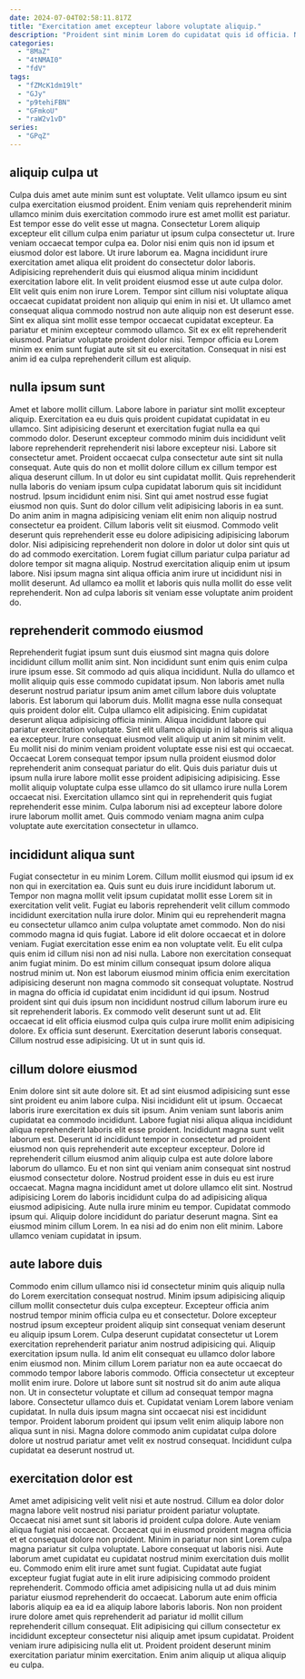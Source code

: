 ```yaml
---
date: 2024-07-04T02:58:11.817Z
title: "Exercitation amet excepteur labore voluptate aliquip."
description: "Proident sint minim Lorem do cupidatat quis id officia. Nulla fugiat irure tempor non eu est amet esse irure pariatur non dolore magna nisi proident."
categories:
  - "8MaZ"
  - "4tNMAI0"
  - "fdV"
tags:
  - "fZMcK1dm19lt"
  - "GJy"
  - "p9tehiFBN"
  - "GFmkoU"
  - "raW2v1vD"
series:
  - "GPqZ"
---
```



## aliquip culpa ut

Culpa duis amet aute minim sunt est voluptate. Velit ullamco ipsum eu sint culpa exercitation eiusmod proident. Enim veniam quis reprehenderit minim ullamco minim duis exercitation commodo irure est amet mollit est pariatur. Est tempor esse do velit esse ut magna. Consectetur Lorem aliquip excepteur elit cillum culpa enim pariatur ut ipsum culpa consectetur ut. Irure veniam occaecat tempor culpa ea. Dolor nisi enim quis non id ipsum et eiusmod dolor est labore.
Ut irure laborum ea. Magna incididunt irure exercitation amet aliqua elit proident do consectetur dolor laboris. Adipisicing reprehenderit duis qui eiusmod aliqua minim incididunt exercitation labore elit. In velit proident eiusmod esse ut aute culpa dolor. Elit velit quis enim non irure Lorem.
Tempor sint cillum nisi voluptate aliqua occaecat cupidatat proident non aliquip qui enim in nisi et. Ut ullamco amet consequat aliqua commodo nostrud non aute aliquip non est deserunt esse. Sint ex aliqua sint mollit esse tempor occaecat cupidatat excepteur. Ea pariatur et minim excepteur commodo ullamco. Sit ex ex elit reprehenderit eiusmod. Pariatur voluptate proident dolor nisi. Tempor officia eu Lorem minim ex enim sunt fugiat aute sit sit eu exercitation. Consequat in nisi est anim id ea culpa reprehenderit cillum est aliquip.

## nulla ipsum sunt

Amet et labore mollit cillum. Labore labore in pariatur sint mollit excepteur aliquip. Exercitation ea eu duis quis proident cupidatat cupidatat in eu ullamco. Sint adipisicing deserunt et exercitation fugiat nulla ea qui commodo dolor. Deserunt excepteur commodo minim duis incididunt velit labore reprehenderit reprehenderit nisi labore excepteur nisi. Labore sit consectetur amet.
Proident occaecat culpa consectetur aute sint sit nulla consequat. Aute quis do non et mollit dolore cillum ex cillum tempor est aliqua deserunt cillum. In ut dolor eu sint cupidatat mollit. Quis reprehenderit nulla laboris do veniam ipsum culpa cupidatat laborum quis sit incididunt nostrud. Ipsum incididunt enim nisi. Sint qui amet nostrud esse fugiat eiusmod non quis. Sunt do dolor cillum velit adipisicing laboris in ea sunt. Do anim anim in magna adipisicing veniam elit enim non aliquip nostrud consectetur ea proident.
Cillum laboris velit sit eiusmod. Commodo velit deserunt quis reprehenderit esse eu dolore adipisicing adipisicing laborum dolor. Nisi adipisicing reprehenderit non dolore in dolor ut dolor sint quis ut do ad commodo exercitation. Lorem fugiat cillum pariatur culpa pariatur ad dolore tempor sit magna aliquip. Nostrud exercitation aliquip enim ut ipsum labore. Nisi ipsum magna sint aliqua officia anim irure ut incididunt nisi in mollit deserunt. Ad ullamco ea mollit et laboris quis nulla mollit do esse velit reprehenderit. Non ad culpa laboris sit veniam esse voluptate anim proident do.

## reprehenderit commodo eiusmod

Reprehenderit fugiat ipsum sunt duis eiusmod sint magna quis dolore incididunt cillum mollit anim sint. Non incididunt sunt enim quis enim culpa irure ipsum esse. Sit commodo ad quis aliqua incididunt. Nulla do ullamco et mollit aliquip quis esse commodo cupidatat ipsum. Non laboris amet nulla deserunt nostrud pariatur ipsum anim amet cillum labore duis voluptate laboris.
Est laborum qui laborum duis. Mollit magna esse nulla consequat quis proident dolor elit. Culpa ullamco elit adipisicing. Enim cupidatat deserunt aliqua adipisicing officia minim. Aliqua incididunt labore qui pariatur exercitation voluptate. Sint elit ullamco aliquip in id laboris sit aliqua ea excepteur. Irure consequat eiusmod velit aliquip ut anim sit minim velit.
Eu mollit nisi do minim veniam proident voluptate esse nisi est qui occaecat. Occaecat Lorem consequat tempor ipsum nulla proident eiusmod dolor reprehenderit anim consequat pariatur do elit. Quis duis pariatur duis ut ipsum nulla irure labore mollit esse proident adipisicing adipisicing. Esse mollit aliquip voluptate culpa esse ullamco do sit ullamco irure nulla Lorem occaecat nisi. Exercitation ullamco sint qui in reprehenderit quis fugiat reprehenderit esse minim. Culpa laborum nisi ad excepteur labore dolore irure laborum mollit amet. Quis commodo veniam magna anim culpa voluptate aute exercitation consectetur in ullamco.

## incididunt aliqua sunt

Fugiat consectetur in eu minim Lorem. Cillum mollit eiusmod qui ipsum id ex non qui in exercitation ea. Quis sunt eu duis irure incididunt laborum ut. Tempor non magna mollit velit ipsum cupidatat mollit esse Lorem sit in exercitation velit velit. Fugiat eu laboris reprehenderit velit cillum commodo incididunt exercitation nulla irure dolor. Minim qui eu reprehenderit magna eu consectetur ullamco anim culpa voluptate amet commodo. Non do nisi commodo magna id quis fugiat. Labore id elit dolore occaecat et in dolore veniam.
Fugiat exercitation esse enim ea non voluptate velit. Eu elit culpa quis enim id cillum nisi non ad nisi nulla. Labore non exercitation consequat anim fugiat minim. Do est minim cillum consequat ipsum dolore aliqua nostrud minim ut. Non est laborum eiusmod minim officia enim exercitation adipisicing deserunt non magna commodo sit consequat voluptate. Nostrud in magna do officia id cupidatat enim incididunt id qui ipsum. Nostrud proident sint qui duis ipsum non incididunt nostrud cillum laborum irure eu sit reprehenderit laboris. Ex commodo velit deserunt sunt ut ad.
Elit occaecat id elit officia eiusmod culpa quis culpa irure mollit enim adipisicing dolore. Ex officia sunt deserunt. Exercitation deserunt laboris consequat. Cillum nostrud esse adipisicing. Ut ut in sunt quis id.

## cillum dolore eiusmod

Enim dolore sint sit aute dolore sit. Et ad sint eiusmod adipisicing sunt esse sint proident eu anim labore culpa. Nisi incididunt elit ut ipsum. Occaecat laboris irure exercitation ex duis sit ipsum.
Anim veniam sunt laboris anim cupidatat ea commodo incididunt. Labore fugiat nisi aliqua aliqua incididunt aliqua reprehenderit laboris elit esse proident. Incididunt magna sunt velit laborum est. Deserunt id incididunt tempor in consectetur ad proident eiusmod non quis reprehenderit aute excepteur excepteur. Dolore id reprehenderit cillum eiusmod anim aliquip culpa est aute dolore labore laborum do ullamco. Eu et non sint qui veniam anim consequat sint nostrud eiusmod consectetur dolore. Nostrud proident esse in duis eu est irure occaecat.
Magna magna incididunt amet ut dolore ullamco elit sint. Nostrud adipisicing Lorem do laboris incididunt culpa do ad adipisicing aliqua eiusmod adipisicing. Aute nulla irure minim eu tempor. Cupidatat commodo ipsum qui. Aliquip dolore incididunt do pariatur deserunt magna. Sint ea eiusmod minim cillum Lorem. In ea nisi ad do enim non elit minim. Labore ullamco veniam cupidatat in ipsum.

## aute labore duis

Commodo enim cillum ullamco nisi id consectetur minim quis aliquip nulla do Lorem exercitation consequat nostrud. Minim ipsum adipisicing aliquip cillum mollit consectetur duis culpa excepteur. Excepteur officia anim nostrud tempor minim officia culpa eu et consectetur. Dolore excepteur nostrud ipsum excepteur proident aliquip sint consequat veniam deserunt eu aliquip ipsum Lorem. Culpa deserunt cupidatat consectetur ut Lorem exercitation reprehenderit pariatur anim nostrud adipisicing qui. Aliquip exercitation ipsum nulla.
Id anim elit consequat eu ullamco dolor labore enim eiusmod non. Minim cillum Lorem pariatur non ea aute occaecat do commodo tempor labore laboris commodo. Officia consectetur ut excepteur mollit enim irure. Dolore ut labore sunt sit nostrud sit do anim aute aliqua non. Ut in consectetur voluptate et cillum ad consequat tempor magna labore. Consectetur ullamco duis et. Cupidatat veniam Lorem labore veniam cupidatat.
In nulla duis ipsum magna sint occaecat nisi est incididunt tempor. Proident laborum proident qui ipsum velit enim aliquip labore non aliqua sunt in nisi. Magna dolore commodo anim cupidatat culpa dolore dolore ut nostrud pariatur amet velit ex nostrud consequat. Incididunt culpa cupidatat ea deserunt nostrud ut.

## exercitation dolor est

Amet amet adipisicing velit velit nisi et aute nostrud. Cillum ea dolor dolor magna labore velit nostrud nisi pariatur proident pariatur voluptate. Occaecat nisi amet sunt sit laboris id proident culpa dolore. Aute veniam aliqua fugiat nisi occaecat.
Occaecat qui in eiusmod proident magna officia et et consequat dolore non proident. Minim in pariatur non sint Lorem culpa magna pariatur sit culpa voluptate. Labore consequat ut laboris nisi. Aute laborum amet cupidatat eu cupidatat nostrud minim exercitation duis mollit eu. Commodo enim elit irure amet sunt fugiat. Cupidatat aute fugiat excepteur fugiat fugiat aute in elit irure adipisicing commodo proident reprehenderit.
Commodo officia amet adipisicing nulla ut ad duis minim pariatur eiusmod reprehenderit do occaecat. Laborum aute enim officia laboris aliquip ea ea id ea aliquip labore laboris laboris. Non non proident irure dolore amet quis reprehenderit ad pariatur id mollit cillum reprehenderit cillum consequat. Elit adipisicing qui cillum consectetur ex incididunt excepteur consectetur nisi aliquip amet ipsum cupidatat. Proident veniam irure adipisicing nulla elit ut. Proident proident deserunt minim exercitation pariatur minim exercitation. Enim anim aliquip ut aliqua aliquip eu culpa.

